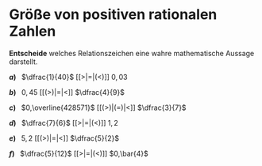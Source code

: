 <!--
version:  0.0.1

language: de

@style
input {
    text-align: center;
}

.flex-container {
    display: flex;
    flex-wrap: wrap;
    align-items: stretch;
    gap: 20px;
}

.flex-child {
    flex: 1;
    min-width: 350px;
    margin-right: 20px;
}

@media (max-width: 400px) {
    .flex-child {
        flex: 100%;
        margin-right: 0;
    }
}
@end

formula: \carry   \textcolor{red}{\scriptsize #1}
formula: \digit   \rlap{\carry{#1}}\phantom{#2}#2
formula: \permil  \text{‰}

import: https://raw.githubusercontent.com/LiaTemplates/Tikz-Jax/main/README.md

script: https://cdn.jsdelivr.net/gh/LiaTemplates/Tikz-Jax@main/dist/index.js


tags: Bruchrechnung, Dezimalzahlen, Periodizität, Zahlenverständnis, leicht, niedrig, Angeben

comment: Welche Zahl ist größer? Wähle aus.

author: Martin Lommatzsch

-->




# Größe von positiven rationalen Zahlen

**Entscheide** welches Relationszeichen eine wahre mathematische Aussage darstellt.


<section class="flex-container">
<div class="flex-child">

__$a)\;\;$__ $\dfrac{1}{40}$ [[$>$|$=$|($<$)]] $0,03$ 

</div>
<div class="flex-child">

__$b)\;\;$__ $0,45$ [[($>$)|$=$|$<$]] $\dfrac{4}{9}$ 

</div>
<div class="flex-child">

__$c)\;\;$__ $0,\overline{428571}$ [[($>$)|($=$)|$<$]] $\dfrac{3}{7}$ 

</div>
<div class="flex-child">

__$d)\;\;$__ $\dfrac{7}{6}$ [[$>$|$=$|($<$)]] $1,2$ 

</div>
<div class="flex-child">

__$e)\;\;$__ $5,2$ [[($>$)|$=$|$<$]] $\dfrac{5}{2}$ 

</div>
<div class="flex-child">

__$f)\;\;$__ $\dfrac{5}{12}$ [[$>$|$=$|($<$)]] $0,\bar{4}$ 

</div>
</section>





